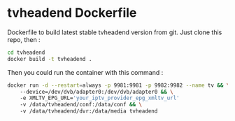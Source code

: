 # tvheadend Dockerfile

Dockerfile to build latest stable tvheadend version from git.
Just clone this repo, then :

```sh
cd tvheadend
docker build -t tvheadend .
```

Then you could run the container with this command :

```sh
docker run -d --restart=always -p 9981:9981 -p 9982:9982 --name tv && \
    --device=/dev/dvb/adapter0:/dev/dvb/adapter0 && \
    -e XMLTV_EPG_URL='your_iptv_provider_epg_xmltv_url'
    -v /data/tvheadend/conf:/data/conf && \
    -v /data/tvheadend/dvr:/data/media tvheadend
```
